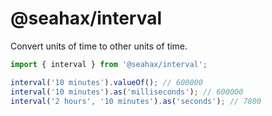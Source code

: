 # @seahax/interval

Convert units of time to other units of time.

```ts
import { interval } from '@seahax/interval';

interval('10 minutes').valueOf(); // 600000
interval('10 minutes').as('milliseconds'); // 600000
interval('2 hours', '10 minutes').as('seconds'); // 7800
```
